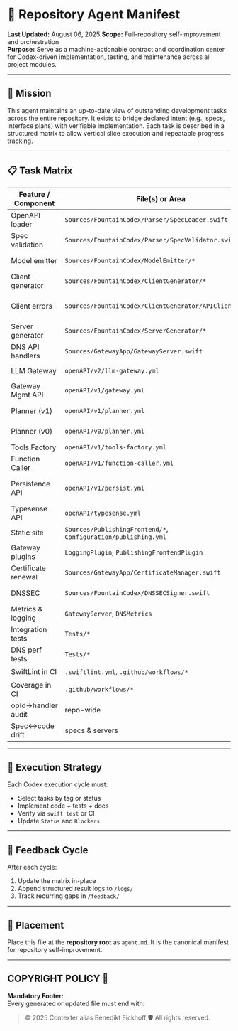 # 🧠 Repository Agent Manifest

**Last Updated:** August 06, 2025
**Scope:** Full-repository self-improvement and orchestration  
**Purpose:** Serve as a machine-actionable contract and coordination center for Codex-driven implementation, testing, and maintenance across all project modules.

---

## 🎯 Mission

This agent maintains an up-to-date view of outstanding development tasks across the entire repository. It exists to bridge declared intent (e.g., specs, interface plans) with verifiable implementation. Each task is described in a structured matrix to allow vertical slice execution and repeatable progress tracking.

---

## 📋 Task Matrix

| Feature / Component | File(s) or Area | Action | Status | Blockers | Tags |
|---|---|---|---|---|---|
| OpenAPI loader | `Sources/FountainCodex/Parser/SpecLoader.swift` | Maintain JSON/YAML load + normalization | ✅ | — | parser |
| Spec validation | `Sources/FountainCodex/Parser/SpecValidator.swift` | Keep unique ids & params checks | ✅ | — | parser |
| Model emitter | `Sources/FountainCodex/ModelEmitter/*` | Generate Swift models from schemas | ✅ | — | generator |
| Client generator | `Sources/FountainCodex/ClientGenerator/*` | Emit type-safe requests & client | ✅ | — | generator, cli |
| Client errors | `Sources/FountainCodex/ClientGenerator/APIClient.swift` | Add non-200 error decoding | ⏳ | Error model, spec mapping | client, generator |
| Server generator | `Sources/FountainCodex/ServerGenerator/*` | Emit router/types/handler **stubs** | ✅ | — | generator, server |
| DNS API handlers | `Sources/GatewayApp/GatewayServer.swift` | Keep CRUD for zones/records | ✅ | — | server, dns |
| LLM Gateway | `openAPI/v2/llm-gateway.yml` | Implement `metrics_metrics_get`, `chatWithObjective` | ✅ | — | server, llm |
| Gateway Mgmt API | `openAPI/v1/gateway.yml` | Implement health/metrics/auth/routes ops | ✅ | — | server |
| Planner (v1) | `openAPI/v1/planner.yml` | Implement planner ops (reason/execute/list/etc.) | ✅ | — | server, planner |
| Planner (v0) | `openAPI/v0/planner.yml` | Deprecate or alias to v1 | ✅ | — | docs, planner |
| Tools Factory | `openAPI/v1/tools-factory.yml` | Implement list/register ops | ✅ | — | server |
| Function Caller | `openAPI/v1/function-caller.yml` | Implement list/get/invoke/metrics | ✅ | — | server |
| Persistence API | `openAPI/v1/persist.yml` | Implement corpus/baseline/function/reflection ops | ⏳ | Backing store | server, storage |
| Typesense API | `openAPI/typesense.yml` | Decide proxy vs native subset | ⏳ | Scope & security | server, design |
| Static site | `Sources/PublishingFrontend/*`, `Configuration/publishing.yml` | Serve docs/static; keep defaults | ✅ | — | server, docs |
| Gateway plugins | `LoggingPlugin`, `PublishingFrontendPlugin` | Keep logging & HTML fallback | ✅ | — | server |
| Certificate renewal | `Sources/GatewayApp/CertificateManager.swift` | Schedule/trigger renewal | ✅ | — | ops, tls |
| DNSSEC | `Sources/FountainCodex/DNSSECSigner.swift` | Integrate signer into engine | ⚠️ | Wiring, keys | security, dns |
| Metrics & logging | `GatewayServer`, `DNSMetrics` | Expose Prometheus-style metrics | ⚠️ | Exporters, counters | observability |
| Integration tests | `Tests/*` | E2E tests for generated servers | ⏳ | Harness, fixtures | test |
| DNS perf tests | `Tests/*` | UDP/TCP load & concurrency tests | ⏳ | Bench tools | test, dns |
| SwiftLint in CI | `.swiftlint.yml`, `.github/workflows/*` | Add lint job to Actions | ⏳ | CI updates | ci, lint |
| Coverage in CI | `.github/workflows/*` | Publish coverage artifacts/badge | ⏳ | Coverage tooling | ci, test |
| opId→handler audit | repo-wide | Script to diff specs vs code | ⏳ | Tooling, conventions | tooling, docs |
| Spec↔code drift | specs & servers | Track/close gaps per service | ⏳ | Bandwidth | process |

---

## 🧪 Execution Strategy

Each Codex execution cycle must:
- Select tasks by tag or status  
- Implement code + tests + docs  
- Verify via `swift test` or CI  
- Update `Status` and `Blockers`

---

## 🔁 Feedback Cycle

After each cycle:
1. Update the matrix in-place  
2. Append structured result logs to `/logs/`  
3. Track recurring gaps in `/feedback/`

---

## 📁 Placement

Place this file at the **repository root** as `agent.md`. It is the canonical manifest for repository self-improvement.

---

## COPYRIGHT POLICY 🔐

**Mandatory Footer:**  
Every generated or updated file must end with:

> © 2025 Contexter alias Benedikt Eickhoff 🛡️ All rights reserved.

